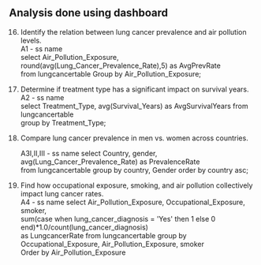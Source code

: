 ## Analysis done using dashboard
16. Identify the relation between lung cancer prevalence and air pollution levels.  
    A1 - ss name  
    select Air_Pollution_Exposure, round(avg(Lung_Cancer_Prevalence_Rate),5) as AvgPrevRate  
    from lungcancertable Group by Air_Pollution_Exposure;
    
20. Determine if treatment type has a significant impact on survival years.  
    A2  - ss name  
    select Treatment_Type, avg(Survival_Years) as AvgSurvivalYears from lungcancertable  
group by Treatment_Type;

22. Compare lung cancer prevalence in men vs. women across countries.  

    A3I,II,III - ss name
select Country, gender, avg(Lung_Cancer_Prevalence_Rate) as PrevalenceRate  
from lungcancertable group by country, Gender order by country asc;
    
24. Find how occupational exposure, smoking, and air pollution collectively impact lung cancer rates.  
    A4 - ss name
    select Air_Pollution_Exposure, Occupational_Exposure, smoker,  
sum(case when lung_cancer_diagnosis = 'Yes' then 1 else 0 end)*1.0/count(lung_cancer_diagnosis)  
as LungcancerRate from lungcancertable group by Occupational_Exposure, Air_Pollution_Exposure, smoker  
Order by Air_Pollution_Exposure  
